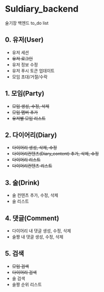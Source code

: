 # Suldiary_backend
술기장 백엔드 to_do list

## 0. 유저(User)
- 유저 세션
- ~~유저 로그인~~
- 유저 정보 수정
- 유저 푸시 토큰 업데이트
- 모임 초대/거절/수락

## 1. 모임(Party)
- ~~모임 생성, 수정, 삭제~~
- ~~모임 맴버 추가~~
- ~~유저별 모임 리스트~~


## 2. 다이어리(Diary)
- ~~다이어리 생성, 삭제, 수정~~
- ~~다이어리컨텐츠(Diary_content) 추가, 삭제, 수정~~
- ~~다이어리 리스트~~
- ~~다이어리컨텐츠 리스트~~

## 3. 술(Drink)
- 술 컨텐츠 추가, 수정, 삭제
- 술 리스트

## 4. 댓글(Comment)
- 다이어리 내 댓글 생성, 수정, 삭제 
- 술짱 내 댓글 생성, 수정, 삭제

## 5. 검색
- ~~모임 검색~~
- ~~다이어리 검색~~
- 술 검색
- 술짱 순위 리스트
